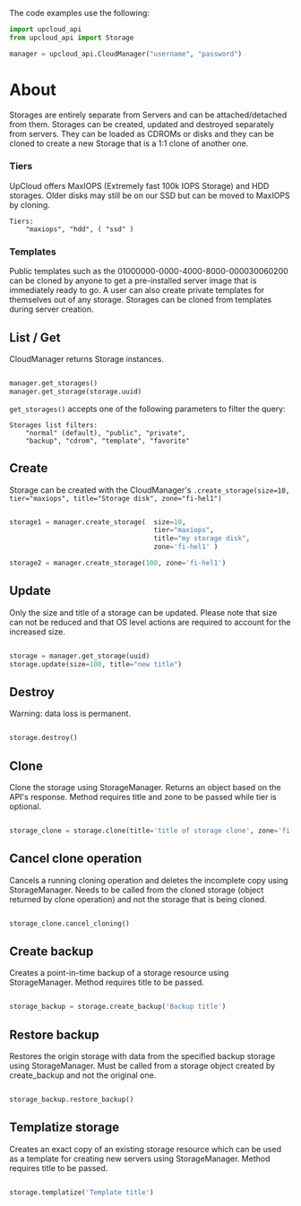 The code examples use the following:

```python
import upcloud_api
from upcloud_api import Storage

manager = upcloud_api.CloudManager("username", "password")
```

# About

Storages are entirely separate from Servers and can be attached/detached from them. Storages can be created, updated and destroyed separately from servers. They can be loaded as CDROMs or disks and they can be cloned to create a new Storage that is a 1:1 clone of another one.


### Tiers

UpCloud offers MaxIOPS (Extremely fast 100k IOPS Storage) and HDD storages. Older disks may still be on our SSD but can be moved to MaxIOPS by cloning.

```
Tiers:
	"maxiops", "hdd", ( "ssd" )
```

### Templates

Public templates such as the 01000000-0000-4000-8000-000030060200 can be cloned by anyone to get a pre-installed server image that is immediately ready to go. A user can also create private templates for themselves out of any storage. Storages can be cloned from templates during server creation.

## List / Get

CloudManager returns Storage instances.

```python

manager.get_storages()
manager.get_storage(storage.uuid)

```

`get_storages()` accepts one of the following parameters to filter the query:
```
Storages list filters:
	"normal" (default), "public", "private",
	"backup", "cdrom", "template", "favorite"
```

## Create

Storage can be created with the CloudManager's `.create_storage(size=10, tier="maxiops", title="Storage disk", zone="fi-hel1")`


```python

storage1 = manager.create_storage(	size=10,
									tier="maxiops",
									title="my storage disk",
									zone='fi-hel1' )

storage2 = manager.create_storage(100, zone='fi-hel1')

```


## Update

Only the size and title of a storage can be updated. Please note that size can not be reduced and that OS level actions are required to account for the increased size.

```python

storage = manager.get_storage(uuid)
storage.update(size=100, title="new title")

```

## Destroy

Warning: data loss is permanent.

```python

storage.destroy()

```


## Clone

Clone the storage using StorageManager.
Returns an object based on the API's response.
Method requires title and zone to be passed while tier is optional.

```python

storage_clone = storage.clone(title='title of storage clone', zone='fi-hel1', tier=None)

```


## Cancel clone operation

Cancels a running cloning operation and deletes the incomplete copy using StorageManager.
Needs to be called from the cloned storage (object returned by clone operation) and not the storage that is being cloned.

```python

storage_clone.cancel_cloning()

```


## Create backup

Creates a point-in-time backup of a storage resource using StorageManager.
Method requires title to be passed.

```python

storage_backup = storage.create_backup('Backup title')

```


## Restore backup

Restores the origin storage with data from the specified backup storage using StorageManager.
Must be called from a storage object created by create_backup and not the original one.

```python

storage_backup.restore_backup()

```


## Templatize storage

Creates an exact copy of an existing storage resource which can be used as a template for creating new servers using StorageManager.
Method requires title to be passed.

```python

storage.templatize('Template title')

```
